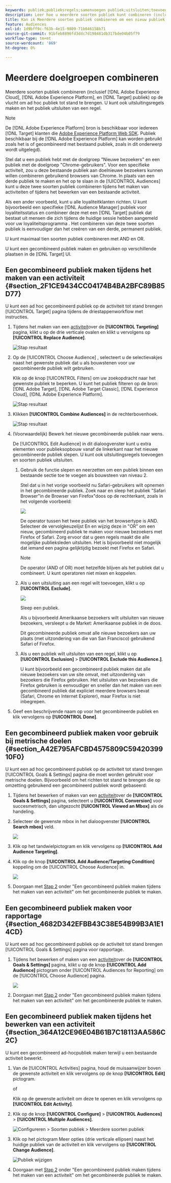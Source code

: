 ```yaml
---
keywords: publiek;publieksregels;samenvoegen publiek;uitsluiten;toevoegen uitsluiting;uitsluiten;combineren publiek;ad-hocpubliek
description: Leer hoe u meerdere soorten publiek kunt combineren (inclusief Adobe Experience Cloud-publiek en [!DNL Target] publiek) op de vlucht om ad hoc publiek tot stand te brengen.
title: Kan ik Meerdere soorten publiek combineren om een nieuw publiek te maken?
feature: Audiences
exl-id: 1d9bff9c-f63b-4e15-9809-71b046158b71
source-git-commit: 91bfeb8896fd3ddc7d198481db317bde04b05f79
workflow-type: tm+mt
source-wordcount: '869'
ht-degree: 0%

---
```


# Meerdere doelgroepen combineren

Meerdere soorten publiek combineren (inclusief [!DNL Adobe Experience Cloud], [!DNL Adobe Experience Platform], en [!DNL Target] publiek) op de vlucht om ad hoc publiek tot stand te brengen. U kunt ook uitsluitingsregels maken en het publiek uitsluiten van een regel.

>[!NOTE]
>
>De [!DNL Adobe Experience Platform] bron is beschikbaar voor iedereen [!DNL Target] klanten die [Adobe Experience Platform Web SDK](/help/c-implementing-target/c-implementing-target-for-client-side-web/aep-web-sdk.md). Publiek beschikbaar bij de [!DNL Adobe Experience Platform] kan worden gebruikt zoals het is of gecombineerd met bestaand publiek, zoals in dit onderwerp wordt uitgelegd).

Stel dat u een publiek hebt met de doelgroep &quot;Nieuwe bezoekers&quot; en een publiek met de doelgroep &quot;Chrome-gebruikers&quot;. Voor een specifieke activiteit, zou u deze bestaande publiek aan doelnieuwe bezoekers kunnen willen combineren gebruikend browsers van Chrome. In plaats van een derde publiek te maken en het op te slaan in de [!UICONTROL Audiences] kunt u deze twee soorten publiek combineren tijdens het maken van activiteiten of tijdens het bewerken van een bestaande activiteit.

Als een ander voorbeeld, kunt u alle loyaliteitklanten richten. U kunt bijvoorbeeld een specifieke [!DNL Audience Manager] publiek voor loyaliteitsstatus en combineer deze met een [!DNL Target] publiek dat bestaat uit mensen die zich tijdens de huidige sessie hebben aangemeld voor uw loyaliteitsprogramma . Het combineren van deze twee soorten publiek is eenvoudiger dan het creëren van een derde, permanent publiek.

U kunt maximaal tien soorten publiek combineren met AND en OR.

U kunt een gecombineerd publiek maken en gebruiken op verschillende plaatsen in de [!DNL Target] UI.

## Een gecombineerd publiek maken tijdens het maken van een activiteit {#section_2F1CE9434CC04174B4BA2BFC89B85D77}

U kunt een ad hoc gecombineerd publiek op de activiteit tot stand brengen [!UICONTROL Target] pagina tijdens de driestappenworkflow met instructies.

1. Tijdens het maken van een [activiteit](/help/c-activities/activities.md#concept_D317A95A1AB54674BA7AB65C7985BA03)over de **[!UICONTROL Targeting]** pagina, klikt u op de drie verticale ovalen en klikt u vervolgens op **[!UICONTROL Replace Audience]**.

   ![Stap resultaat](assets/edit_audience.png)

1. Op de [!UICONTROL Choose Audience] , selecteert u de selectievakjes naast het gewenste publiek dat u als bouwstenen voor uw gecombineerde publiek wilt gebruiken.

   Klik op de knop [!UICONTROL Filters] om uw zoekopdracht naar het gewenste publiek te beperken. U kunt het publiek filteren op de bron: [!DNL Adobe Target], [!DNL Adobe Target Classic], [!DNL Experience Cloud], [!DNL Adobe Experience Platform].

   ![Stap resultaat](assets/combine_multiple_audiences1.png)

1. Klikken **[!UICONTROL Combine Audiences]** in de rechterbovenhoek.

   ![Stap resultaat](assets/combine_multiple_audiences2.png)

1. (Voorwaardelijk) Bewerk het nieuwe gecombineerde publiek naar wens.

   De [!UICONTROL Edit Audience] in dit dialoogvenster kunt u extra elementen voor publieksopbouw vanaf de linkerkant naar het nieuwe gecombineerde publiek slepen. U kunt ook uitsluitingsregels toevoegen en soorten publiek uitsluiten.

   1. Gebruik de functie slepen en neerzetten om een publiek binnen een bestaande sectie toe te voegen als bouwsteen van niveau 2.

      Stel dat u in het vorige voorbeeld nu Safari-gebruikers wilt opnemen in het gecombineerde publiek. Zoek naar en sleep het publiek &quot;Safari Browser&quot;in de Browser van Firefox&quot;doos op de rechterkant, zoals in het volgende voorbeeld:

      ![](assets/combine_multiple_audiences3.png)

      De operator tussen het twee publiek van het browsertype is AND. Selecteer de vervolgkeuzelijst En en wijzig deze in &quot;OR&quot; om een nieuw, gecombineerd publiek te maken voor nieuwe bezoekers met Firefox of Safari. Zorg ervoor dat u geen regels maakt die alle mogelijke publieksleden uitsluiten. Het is bijvoorbeeld niet mogelijk dat iemand een pagina gelijktijdig bezoekt met Firefox en Safari.

      >[!NOTE]
      >
      >De operator (AND of OR) moet hetzelfde blijven als het publiek dat u combineert. U kunt operatoren niet mixen en koppelen.

   1. Als u een uitsluiting aan een regel wilt toevoegen, klikt u op **[!UICONTROL Exclude]**.

      ![](assets/combine_multiple_audiences3a.png)

      Sleep een publiek.

      Als u bijvoorbeeld Amerikaanse bezoekers wilt uitsluiten van nieuwe bezoekers, versleept u de Market: Amerikaanse publiek in de doos.

      Dit gecombineerde publiek omvat alle nieuwe bezoekers aan uw plaats (met uitzondering van die van San Francisco) gebruikend Safari of Firefox.

   1. Als u een publiek wilt uitsluiten van een regel, klikt u op **[!UICONTROL Exclusion]** > **[!UICONTROL Exclude this Audience.]**.

      U kunt bijvoorbeeld een gecombineerd publiek maken dat alle nieuwe bezoekers van uw site omvat, met uitzondering van bezoekers die Firefox gebruiken. Het uitsluiten van bezoekers die Firefox gebruiken is eenvoudiger en sneller dan het maken van een gecombineerd publiek dat expliciet meerdere browsers bevat (Safari, Chrome en Internet Explorer), maar Firefox is niet inbegrepen.

1. Geef een beschrijvende naam op voor het gecombineerde publiek en klik vervolgens op **[!UICONTROL Done]**.

## Een gecombineerd publiek maken voor gebruik bij metrische doelen {#section_A42E795AFCBD4575809C5942039910F0}

U kunt een ad hoc gecombineerd publiek op de activiteit tot stand brengen [!UICONTROL Goals & Settings] pagina die moet worden gebruikt voor metrische doelen. Bijvoorbeeld om het richten tot stand te brengen die op omzetting gebruikend een gecombineerd publiek wordt gebaseerd:

1. Tijdens het bewerken of maken van een [activiteit](/help/c-activities/activities.md#concept_D317A95A1AB54674BA7AB65C7985BA03)over de **[!UICONTROL Goals & Settings]** pagina, selecteert u **[!UICONTROL Conversion]** voor succesmetrisch, dan uitgezocht **[!UICONTROL Viewed an Mbox]** als de handeling.
1. Selecteer de gewenste mbox in het dialoogvenster **[!UICONTROL Search mbox]** veld.

   ![](assets/combine_multiple_audiences4.png)

1. Klik op het tandwielpictogram en klik vervolgens op **[!UICONTROL Add Audience Targeting]**.
1. Klik op de knop **[!UICONTROL Add Audience/Targeting Condition]** koppeling om de [!UICONTROL Choose Audience] in.

   ![](assets/combine_multiple_audiences5.png)

1. Doorgaan met [Stap 2](/help/c-target/combining-multiple-audiences.md#section_2F1CE9434CC04174B4BA2BFC89B85D77) onder &quot;Een gecombineerd publiek maken tijdens het maken van een activiteit&quot; om het gecombineerde publiek te maken.

## Een gecombineerd publiek maken voor rapportage {#section_4682D342EFBB43C38E54B99B3A1E14CD}

U kunt een ad hoc gecombineerd publiek op de activiteit tot stand brengen [!UICONTROL Goals & Settings] pagina voor rapportage.

1. Tijdens het bewerken of maken van een [activiteit](/help/c-activities/activities.md#concept_D317A95A1AB54674BA7AB65C7985BA03)over de **[!UICONTROL Goals & Settings]** pagina, klikt u op de knop **[!UICONTROL Add Audience]** pictogram onder [!UICONTROL Audiences for Reporting] om de [!UICONTROL Choose Audience] pagina.

   ![](assets/combine_multiple_audiences6.png)

1. Doorgaan met [Stap 2](/help/c-target/combining-multiple-audiences.md#section_2F1CE9434CC04174B4BA2BFC89B85D77) onder &quot;Een gecombineerd publiek maken tijdens het maken van een activiteit&quot; om het gecombineerde publiek te maken.

## Een gecombineerd publiek maken tijdens het bewerken van een activiteit {#section_364A12CE96E04B61B7C18113AA586C2C}

U kunt een gecombineerd ad-hocpubliek maken terwijl u een bestaande activiteit bewerkt.

1. Van de [!UICONTROL Activities] pagina, houd de muisaanwijzer boven de gewenste activiteit en klik vervolgens op de knop **[!UICONTROL Edit]** pictogram.

   of

   Klik op de gewenste activiteit om deze te openen en klik vervolgens op **[!UICONTROL Edit Activity]**.

1. Klik op de knop **[!UICONTROL Configure]** > **[!UICONTROL Audiences]** > **[!UICONTROL Multiple Audiences]**.

   ![Configureren > Soorten publiek > Meerdere soorten publiek](assets/combine_multiple_audiences7.png)

1. Klik op het pictogram Meer opties (drie verticale ellipsen) naast het huidige publiek van de activiteit en klik vervolgens op **[!UICONTROL Change Audience]**.

   ![Publiek wijzigen](assets/combine_multiple_audiences8.png)

1. Doorgaan met [Stap 2](/help/c-target/combining-multiple-audiences.md#section_2F1CE9434CC04174B4BA2BFC89B85D77) onder &quot;Een gecombineerd publiek maken tijdens het maken van een activiteit&quot; om het gecombineerde publiek te maken.
